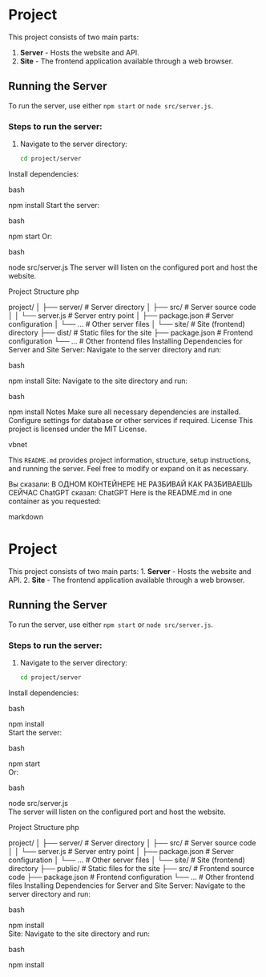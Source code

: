 # Project

This project consists of two main parts:
1. **Server** - Hosts the website and API.
2. **Site** - The frontend application available through a web browser.

## Running the Server

To run the server, use either `npm start` or `node src/server.js`.

### Steps to run the server:

1. Navigate to the server directory:
   ```bash
   cd project/server
Install dependencies:

bash

npm install
Start the server:

bash

npm start
Or:

bash

node src/server.js
The server will listen on the configured port and host the website.

Project Structure
php

project/
│
├── server/                 # Server directory
│   ├── src/                # Server source code
│   │   └── server.js       # Server entry point
│   ├── package.json        # Server configuration
│   └── ...                 # Other server files
│
└── site/                   # Site (frontend) directory
    ├── dist/             # Static files for the site
    ├── package.json        # Frontend configuration
    └── ...                 # Other frontend files
Installing Dependencies for Server and Site
Server:
Navigate to the server directory and run:

bash

npm install
Site:
Navigate to the site directory and run:

bash

npm install
Notes
Make sure all necessary dependencies are installed.
Configure settings for database or other services if required.
License
This project is licensed under the MIT License.

vbnet


This `README.md` provides project information, structure, setup instructions, and running the server. Feel free to modify or expand on it as necessary.





Вы сказали:
В ОДНОМ КОНТЕЙНЕРЕ НЕ РАЗБИВАЙ КАК РАЗБИВАЕШЬ СЕЙЧАС
ChatGPT сказал:
ChatGPT
Here is the README.md in one container as you requested:

markdown

# Project

This project consists of two main parts: 1. **Server** - Hosts the website and API. 2. **Site** - The frontend application available through a web browser.

## Running the Server

To run the server, use either `npm start` or `node src/server.js`.

### Steps to run the server:

1. Navigate to the server directory:  
   ```bash  
   cd project/server  
Install dependencies:

bash

npm install  
Start the server:

bash

npm start  
Or:

bash

node src/server.js  
The server will listen on the configured port and host the website.

Project Structure
php

project/
│
├── server/                 # Server directory
│   ├── src/                # Server source code
│   │   └── server.js       # Server entry point
│   ├── package.json        # Server configuration
│   └── ...                 # Other server files
│
└── site/                   # Site (frontend) directory
    ├── public/             # Static files for the site
    ├── src/                # Frontend source code
    ├── package.json        # Frontend configuration
    └── ...                 # Other frontend files
Installing Dependencies for Server and Site
Server:
Navigate to the server directory and run:

bash

npm install  
Site:
Navigate to the site directory and run:

bash

npm install  
